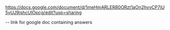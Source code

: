 https://docs.google.com/document/d/1meHmARLER80ORzt1aOn2hyvCP7jU5yUJ9jshcUIOpcg/edit?usp=sharing

-- link for google doc containing answers 
